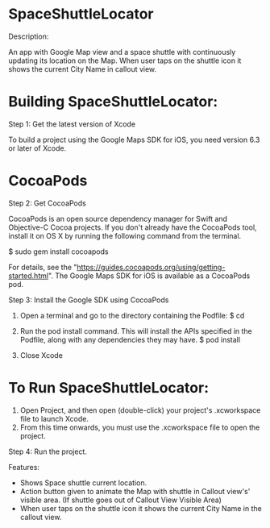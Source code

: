 # SpaceShuttleLocator

Description:

An app with Google Map view and a space shuttle with continuously updating its location on the Map. When user taps on the shuttle icon it shows the current City Name in callout view.


# Building SpaceShuttleLocator:

Step 1: Get the latest version of Xcode

To build a project using the Google Maps SDK for iOS, you need version 6.3 or later of Xcode.

# CocoaPods

Step 2: Get CocoaPods

CocoaPods is an open source dependency manager for Swift and Objective-C Cocoa projects.
If you don't already have the CocoaPods tool, install it on OS X by running the following
command from the terminal. 

$ sudo gem install cocoapods

For details, see the "https://guides.cocoapods.org/using/getting-started.html".
The Google Maps SDK for iOS is available as a CocoaPods pod. 

Step 3: Install the Google SDK using CocoaPods

1. Open a terminal and go to the directory containing the Podfile:
$ cd <path-to-project>

2. Run the pod install command. This will install the APIs specified in the Podfile, along with any dependencies they may have.
$ pod install

3. Close Xcode

# To Run SpaceShuttleLocator:

1. Open Project, and then open (double-click) your project's .xcworkspace file to launch Xcode. 
2. From this time onwards, you must use the .xcworkspace file to open the project.

Step 4: Run the project.



Features:

- Shows Space shuttle current location.
- Action button given to animate the Map with shuttle in Callout view's' visible area. (If shuttle goes out of Callout View Visible Area)
- When user taps on the shuttle icon it shows the current City Name in the callout view.


